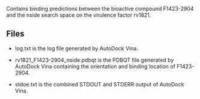 Contains binding predictions between the bioactive compound F1423-2904 and the nside search space on the virulence factor rv1821.

## Files

- log.txt is the log file generated by AutoDock Vina.

- rv1821_F1423-2904_nside.pdbqt is the PDBQT file generated by AutoDock Vina containing the orientation and binding location of F1423-2904.

- stdoe.txt is the combined STDOUT and STDERR output of AutoDock Vina.

